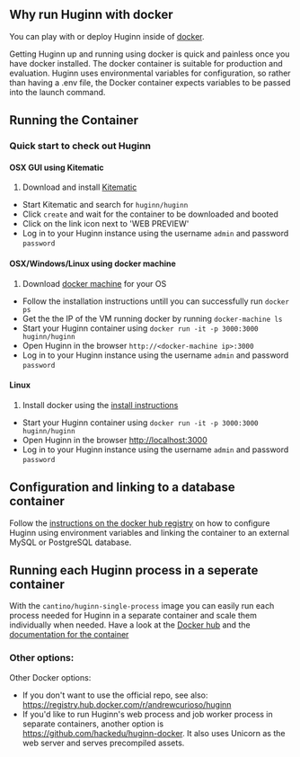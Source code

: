 ## Why run Huginn with docker

You can play with or deploy Huginn inside of [docker](http://www.docker.io/).

Getting Huginn up and running using docker is quick and painless once you have docker installed. The docker container is suitable for production and evaluation. Huginn uses environmental variables for configuration, so rather than having a .env file, the Docker container expects variables to be passed into the launch command.

## Running the Container

### Quick start to check out Huginn

#### OSX GUI using Kitematic

1. Download and install [Kitematic](https://kitematic.com/)
* Start Kitematic and search for `huginn/huginn`
* Click `create` and wait for the container to be downloaded and booted
* Click on the link icon next to 'WEB PREVIEW'
* Log in to your Huginn instance using the username `admin` and password `password`

#### OSX/Windows/Linux using docker machine

1. Download [docker machine](https://docs.docker.com/machine/#installation) for your OS
* Follow the installation instructions untill you can successfully run `docker ps`
* Get the the IP of the VM running docker by running `docker-machine ls`
* Start your Huginn container using `docker run -it -p 3000:3000 huginn/huginn`
* Open Huginn in the browser `http://<docker-machine ip>:3000`
* Log in to your Huginn instance using the username `admin` and password `password`

#### Linux

1. Install docker using the [install instructions](https://docs.docker.com/installation/)
* Start your Huginn container using `docker run -it -p 3000:3000 huginn/huginn`
* Open Huginn in the browser [http://localhost:3000](http://localhost:3000)
* Log in to your Huginn instance using the username `admin` and password `password`

## Configuration and linking to a database container

Follow the [instructions on the docker hub registry](https://registry.hub.docker.com/r/huginn/huginn/) on how to configure Huginn using environment variables and linking the container to an external MySQL or PostgreSQL database.

## Running each Huginn process in a seperate container

With the `cantino/huginn-single-process` image you can easily run each process needed for Huginn in a separate container and scale them individually when needed. Have a look at the [Docker hub](https://hub.docker.com/r/huginn/huginn-single-process/) and the [documentation for the container](https://github.com/huginn/huginn/tree/master/docker/single-process)

### Other options:

Other Docker options:

* If you don't want to use the official repo, see also: https://registry.hub.docker.com/r/andrewcurioso/huginn
* If you'd like to run Huginn's web process and job worker process in separate containers, another option is https://github.com/hackedu/huginn-docker. It also uses Unicorn as the web server and serves precompiled assets.
